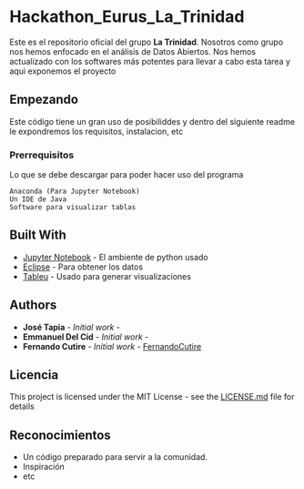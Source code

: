 # Hackathon_Eurus_La_Trinidad
Este es el repositorio oficial del grupo __La Trinidad__. Nosotros como grupo nos hemos enfocado en el análisis de Datos Abiertos. Nos hemos actualizado con los softwares más potentes para llevar a cabo esta tarea y aqui exponemos el proyecto

## Empezando

Este código tiene un gran uso de posibiliddes y dentro del siguiente readme le expondremos los requisitos, instalacion, etc

### Prerrequisitos
Lo que se debe descargar para poder hacer uso del programa

```
Anaconda (Para Jupyter Notebook)
Un IDE de Java
Software para visualizar tablas
```

## Built With

* [Jupyter Notebook](https://jupyter.org/) - El ambiente de python usado
* [Eclipse](https://www.eclipse.org/ide/) - Para obtener los datos
* [Tableu](https://www.tableau.com/es-es) - Usado para generar visualizaciones



## Authors

* **José Tapia** - *Initial work* - 
* **Emmanuel Del Cid** - *Initial work* - 
* **Fernando Cutire** - *Initial work* - [FernandoCutire](https://github.com/FernandoCutire)



## Licencia

This project is licensed under the MIT License - see the [LICENSE.md](LICENSE.md) file for details

## Reconocimientos

* Un código preparado para servir a la comunidad.
* Inspiración
* etc


